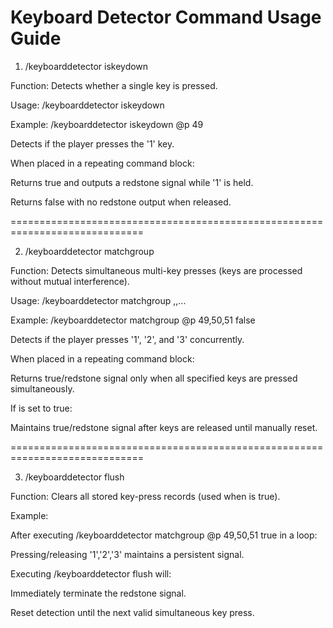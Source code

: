 Keyboard Detector Command Usage Guide
=============================================================================

1. /keyboarddetector iskeydown

Function: Detects whether a single key is pressed.

Usage: /keyboarddetector iskeydown <PlayerID> <KeyAscii>

Example: /keyboarddetector iskeydown @p 49

Detects if the player presses the '1' key.

When placed in a repeating command block:

Returns true and outputs a redstone signal while '1' is held.

Returns false with no redstone output when released.

=============================================================================

2. /keyboarddetector matchgroup

Function: Detects simultaneous multi-key presses (keys are processed without mutual interference).

Usage: /keyboarddetector matchgroup <PlayerID> <KeyAscii1>,<KeyAscii2>,... <keepStatic>

Example: /keyboarddetector matchgroup @p 49,50,51 false

Detects if the player presses '1', '2', and '3' concurrently.

When placed in a repeating command block:

Returns true/redstone signal only when all specified keys are pressed simultaneously.

If <keepStatic> is set to true:

Maintains true/redstone signal after keys are released until manually reset.

=============================================================================

3. /keyboarddetector flush

Function: Clears all stored key-press records (used when <keepStatic> is true).

Example:

After executing /keyboarddetector matchgroup @p 49,50,51 true in a loop:

Pressing/releasing '1','2','3' maintains a persistent signal.

Executing /keyboarddetector flush will:

Immediately terminate the redstone signal.

Reset detection until the next valid simultaneous key press.
